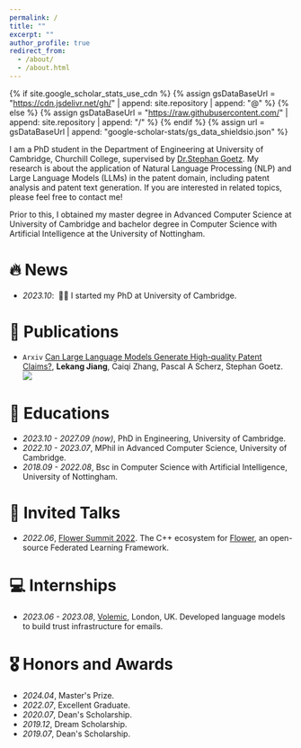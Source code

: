 ```yaml
---
permalink: /
title: ""
excerpt: ""
author_profile: true
redirect_from: 
  - /about/
  - /about.html
---
```


{% if site.google_scholar_stats_use_cdn %}
{% assign gsDataBaseUrl = "https://cdn.jsdelivr.net/gh/" | append: site.repository | append: "@" %}
{% else %}
{% assign gsDataBaseUrl = "https://raw.githubusercontent.com/" | append: site.repository | append: "/" %}
{% endif %}
{% assign url = gsDataBaseUrl | append: "google-scholar-stats/gs_data_shieldsio.json" %}

<span class='anchor' id='about-me'></span>

I am a PhD student in the Department of Engineering at University of Cambridge, Churchill College, supervised by [Dr.Stephan Goetz](https://stephanmgoetz.github.io/). My research is about the application of Natural Language Processing (NLP) and Large Language Models (LLMs) in the patent domain, including patent analysis and patent text generation. If you are interested in related topics, please feel free to contact me! 

Prior to this, I obtained my master degree in Advanced Computer Science at University of Cambridge and bachelor degree in Computer Science with Artificial Intelligence at the University of Nottingham.


# 🔥 News
- *2023.10*: &nbsp;🎉🎉 I started my PhD at University of Cambridge. 


# 📝 Publications 

- `Arxiv` [Can Large Language Models Generate High-quality Patent Claims?](https://arxiv.org/abs/2406.19465), **Lekang Jiang**, Caiqi Zhang, Pascal A Scherz, Stephan Goetz. [![](https://img.shields.io/github/stars/scylj1/LLM4DPCG?style=social&label=Code+Stars)](https://github.com/scylj1/LLM4DPCG)


# 📖 Educations
- *2023.10 - 2027.09 (now)*, PhD in Engineering, University of Cambridge. 
- *2022.10 - 2023.07*, MPhil in Advanced Computer Science, University of Cambridge. 
- *2018.09 - 2022.08*, Bsc in Computer Science with Artificial Intelligence, University of Nottingham. 

# 💬 Invited Talks
- *2022.06*, [Flower Summit 2022](https://flower.ai/events/flower-summit-2022/). The C++ ecosystem for [Flower](https://flower.ai/), an open-source Federated Learning Framework. 


# 💻 Internships
- *2023.06 - 2023.08*, [Volemic](https://www.volemic.com/), London, UK. Developed language models to build trust infrastructure for emails.

# 🎖 Honors and Awards
- *2024.04*, Master's Prize. 
- *2022.07*, Excellent Graduate. 
- *2020.07*, Dean's Scholarship. 
- *2019.12*, Dream Scholarship. 
- *2019.07*, Dean's Scholarship. 
